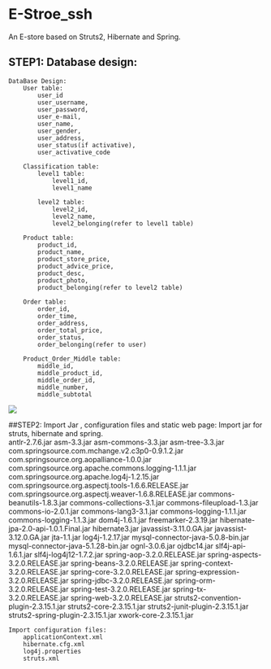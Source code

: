 # E-Stroe_ssh
An E-store based on Struts2, Hibernate and Spring.

## STEP1: Database design:
	DataBase Design:
		User table:
			user_id
			user_username,
			user_password,
			user_e-mail,
			user_name,
			user_gender,
			user_address,
			user_status(if activative),
			user_activative_code
			
		Classification table:
			level1 table:
				level1_id,
				level1_name
				
			level2 table:
				level2_id,
				level2_name,
				level2_belonging(refer to level1 table)
				
		Product table:
			product_id,
			product_name,
			product_store_price,
			product_advice_price,
			product_desc,
			product_photo,
			product_belonging(refer to level2 table)
			
		Order table:
			order_id,
			order_time,
			order_address,
			order_total_price,
			order_status,
			order_belonging(refer to user)
			
		Product_Order_Middle table:
			middle_id,
			middle_product_id,
			middle_order_id,
			middle_number,
			middle_subtotal

![](https://github.com/Seanforfun/E-Stroe_ssh/raw/master/readme_resource/Database_relationship.jpg)
	
##STEP2: Import Jar , configuration files and static web page:
	Import jar for struts, hibernate and spring.	
		antlr-2.7.6.jar
		asm-3.3.jar
		asm-commons-3.3.jar
		asm-tree-3.3.jar
		com.springsource.com.mchange.v2.c3p0-0.9.1.2.jar
		com.springsource.org.aopalliance-1.0.0.jar
		com.springsource.org.apache.commons.logging-1.1.1.jar
		com.springsource.org.apache.log4j-1.2.15.jar
		com.springsource.org.aspectj.tools-1.6.6.RELEASE.jar
		com.springsource.org.aspectj.weaver-1.6.8.RELEASE.jar
		commons-beanutils-1.8.3.jar
		commons-collections-3.1.jar
		commons-fileupload-1.3.jar
		commons-io-2.0.1.jar
		commons-lang3-3.1.jar
		commons-logging-1.1.1.jar
		commons-logging-1.1.3.jar
		dom4j-1.6.1.jar
		freemarker-2.3.19.jar
		hibernate-jpa-2.0-api-1.0.1.Final.jar
		hibernate3.jar
		javassist-3.11.0.GA.jar
		javassist-3.12.0.GA.jar
		jta-1.1.jar
		log4j-1.2.17.jar
		mysql-connector-java-5.0.8-bin.jar
		mysql-connector-java-5.1.28-bin.jar
		ognl-3.0.6.jar
		ojdbc14.jar
		slf4j-api-1.6.1.jar
		slf4j-log4j12-1.7.2.jar
		spring-aop-3.2.0.RELEASE.jar
		spring-aspects-3.2.0.RELEASE.jar
		spring-beans-3.2.0.RELEASE.jar
		spring-context-3.2.0.RELEASE.jar
		spring-core-3.2.0.RELEASE.jar
		spring-expression-3.2.0.RELEASE.jar
		spring-jdbc-3.2.0.RELEASE.jar
		spring-orm-3.2.0.RELEASE.jar
		spring-test-3.2.0.RELEASE.jar
		spring-tx-3.2.0.RELEASE.jar
		spring-web-3.2.0.RELEASE.jar
		struts2-convention-plugin-2.3.15.1.jar
		struts2-core-2.3.15.1.jar
		struts2-junit-plugin-2.3.15.1.jar
		struts2-spring-plugin-2.3.15.1.jar
		xwork-core-2.3.15.1.jar
		
	Import configuration files:
		applicationContext.xml
		hibernate.cfg.xml
		log4j.properties
		struts.xml
